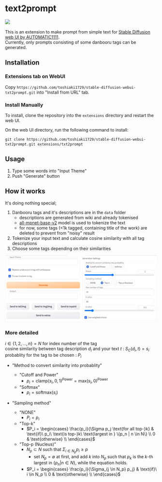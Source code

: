 # text2prompt
 ![](pic/pic0.png)

 This is an extension to make prompt from simple text for [Stable Diffusion web UI by AUTOMATIC1111](https://github.com/AUTOMATIC1111/stable-diffusion-webui).  
 Currently, only prompts consisting of some danbooru tags can be generated.

## Installation
### Extensions tab on WebUI
Copy `https://github.com/toshiaki1729/stable-diffusion-webui-txt2prompt.git` into "Install from URL" tab.

### Install Manually
To install, clone the repository into the `extensions` directory and restart the web UI.

On the web UI directory, run the following command to install:
```commandline
git clone https://github.com/toshiaki1729/stable-diffusion-webui-txt2prompt.git extensions/txt2prompt
```


## Usage
1. Type some words into "Input Theme"
1. Push "Generate" button


## How it works
 It's doing nothing special;
 
 1. Danbooru tags and it's descriptions are in the `data` folder
    - descriptions are generated from wiki and already tokenised
    - [all-mpnet-base-v2](https://huggingface.co/sentence-transformers/all-mpnet-base-v2) model is used to tokenize the text
    - for now, some tags (<1k tagged, containing title of the work) are deleted to prevent from "noisy" result
 1. Tokenize your input text and calculate cosine similarity with all tag descriptions
 1. Choose some tags depending on their similarities

 ![](pic/pic1.png)

 ### More detailed
 $i \in \{1, 2, ..., n\} = N$ for index number of the tag  
 cosine similarity between tag description $d_i$ and your text $t$ : $S_C(d_i, t) = s_i$  
 probablity for the tag to be chosen : $P_i$

- "Method to convert similarity into probablity"
    - "Cutoff and Power"
        - $p_i = \text{clamp}(s_i, 0, 1)^{\text{Power}} = \text{max}(s_i, 0)^{\text{Power}}$
    - "Softmax"
        - $p_i = \text{softmax}(s_i)$

- "Sampling method"
    - "NONE"
        - $P_i = p_i$
    - "Top-k"
        - $P_i = 
            \begin{cases} 
            \frac{p_i}{\Sigma p_j \text{for all top-}k} & \text{if}\ p_i\ \text{is top-}k\ \text{largest in } \{p_n | n \in N\} \\
            0 & \text{otherwise} \\
            \end{cases}$
    - "Top-p (Nucleus)"
        - $N_p \subset N$ such that $\Sigma_{i \in N_p}p_i 
        \geq p$
            - set $N_p=\emptyset$ at first, and add $k$ into $N_p$ such that $p_k$ is the $k$-th largest in $\{p_n | n \in N\}$, while the equation holds.
        - $P_i = 
            \begin{cases} 
            \frac{p_i}{\Sigma_{j \in N_p} p_j} & \text{if}\ i \in N_p \\
            0 & \text{otherwise} \\
            \end{cases}$
        